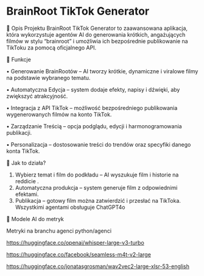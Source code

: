 # BrainRoot TikTok Generator
📌 Opis Projektu
BrainRoot TikTok Generator to zaawansowana aplikacja, która wykorzystuje agentów AI do generowania krótkich, angażujących filmów w stylu “brainroot” i umożliwia ich bezpośrednie publikowanie na TikToku za pomocą oficjalnego API.

🚀 Funkcje

• Generowanie BrainRootów – AI tworzy krótkie, dynamiczne i viralowe filmy na podstawie wybranego tematu.

• Automatyczna Edycja – system dodaje efekty, napisy i dźwięki, aby zwiększyć atrakcyjność.

• Integracja z API TikTok – możliwość bezpośredniego publikowania wygenerowanych filmów na konto TikTok.

• Zarządzanie Treścią – opcja podglądu, edycji i harmonogramowania publikacji.

• Personalizacja – dostosowanie treści do trendów oraz specyfiki danego konta TikTok.

🎥 Jak to działa?
1. Wybierz temat i film do podkładu – AI wyszukuje film i historie na reddicie .
2. Automatyczna produkcja – system generuje film z odpowiednimi efektami.
3. Publikacja – gotowy film można zatwierdzić i przesłać na TikToka.
Wszystkimi agentami obsługuje ChatGPT4o

🧠 Modele AI do metryk

Metryki na branchu agenci python/agenci

https://huggingface.co/openai/whisper-large-v3-turbo

https://huggingface.co/facebook/seamless-m4t-v2-large

https://huggingface.co/jonatasgrosman/wav2vec2-large-xlsr-53-english
